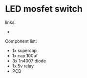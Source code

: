 # LED mosfet switch


links
- []()


Component list:
- 1x supercap
- 1x cap 100uf
- 3x 1n4007 diode
- 1x 5v relay
- PCB